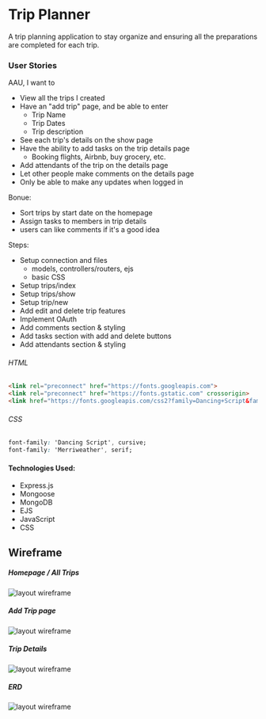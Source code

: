 # Trip Planner

A trip planning application to stay organize and ensuring all the preparations are completed for each trip.

### User Stories
AAU, I want to
- View all the trips I created
- Have an "add trip" page, and be able to enter
    - Trip Name
    - Trip Dates
    - Trip description
- See each trip's details on the show page
- Have the ability to add tasks on the trip details page
    - Booking flights, Airbnb, buy grocery, etc.
- Add attendants of the trip on the details page
- Let other people make comments on the details page
- Only be able to make any updates when logged in

Bonue:
- Sort trips by start date on the homepage
- Assign tasks to members in trip details
- users can like comments if it's a good idea

Steps:
- Setup connection and files
    - models, controllers/routers, ejs
    - basic CSS
- Setup trips/index
- Setup trips/show
- Setup trip/new
- Add edit and delete trip features
- Implement OAuth
- Add comments section & styling
- Add tasks section with add and delete buttons
- Add attendants section & styling

###### HTML
```html
<link rel="preconnect" href="https://fonts.googleapis.com">
<link rel="preconnect" href="https://fonts.gstatic.com" crossorigin>
<link href="https://fonts.googleapis.com/css2?family=Dancing+Script&family=Merriweather:wght@300&display=swap" rel="stylesheet">
```
###### CSS
```css
font-family: 'Dancing Script', cursive;
font-family: 'Merriweather', serif;
```

#### Technologies Used:
- Express.js
- Mongoose
- MongoDB
- EJS
- JavaScript
- CSS

## Wireframe
##### Homepage / All Trips
![layout wireframe](https://i.imgur.com/yJYKRMQ.png)
##### Add Trip page
![layout wireframe](https://i.imgur.com/yEA5tki.png)
##### Trip Details
![layout wireframe](https://i.imgur.com/yANO9s9.png)
##### ERD
![layout wireframe](https://i.imgur.com/qtzNyJm.png)